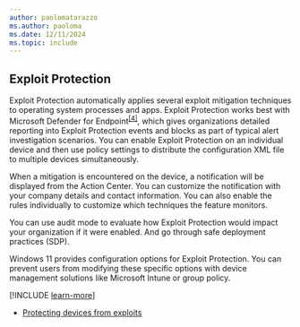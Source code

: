 ```yaml
---
author: paolomatarazzo
ms.author: paoloma
ms.date: 12/11/2024
ms.topic: include
---
```


## Exploit Protection

Exploit Protection automatically applies several exploit mitigation techniques to operating system processes and apps. Exploit Protection works best with Microsoft Defender for Endpoint<sup>[\[4\]](../conclusion.md#footnote4)</sup>, which gives organizations detailed reporting into Exploit Protection events and blocks as part of typical alert investigation scenarios. You can enable Exploit Protection on an individual device and then use policy settings to distribute the configuration XML file to multiple devices simultaneously.

When a mitigation is encountered on the device, a notification will be displayed from the Action Center. You can customize the notification with your company details and contact information. You can also enable the rules individually to customize which techniques the feature monitors.

You can use audit mode to evaluate how Exploit Protection would impact your organization if it were enabled. And go through safe deployment practices (SDP).

Windows 11 provides configuration options for Exploit Protection. You can prevent users from modifying these specific options with device management solutions like Microsoft Intune or group policy.

[!INCLUDE [learn-more](learn-more.md)]

- [Protecting devices from exploits](/defender-endpoint/enable-exploit-protection)
